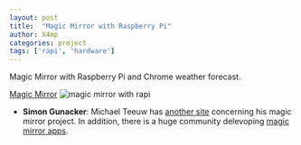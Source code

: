 ```yaml
---
layout: post
title:  "Magic Mirror with Raspberry Pi"
author: X4mp
categories: project
tags: ['rapi', 'hardware']
---
```


Magic Mirror with Raspberry Pi and Chrome weather forecast.

[Magic Mirror](https://www.raspberrypi.org/blog/magic-mirror/)
![magic mirror with rapi](https://hackadaycom.files.wordpress.com/2014/04/magicmirror.png?w=800)

* **Simon Gunacker**: Michael Teeuw has [another site](http://michaelteeuw.nl/tagged/magicmirror) concerning his magic mirror project. In addition, there is a huge community delevoping [magic mirror apps](https://forum.magicmirror.builders/).

